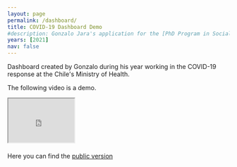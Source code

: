 ```yaml
---
layout: page
permalink: /dashboard/
title: COVID-19 Dashboard Demo
#description: Gonzalo Jara's application for the [PhD Program in Social & Engineering Systems](https://idss.mit.edu/academics/ses_doc/) at [IDSS](https://idss.mit.edu)
years: [2021]
nav: false
---
```

Dashboard created by Gonzalo during his year working in the COVID-19 response at the Chile's Ministry of Health.

The following video is a demo.

<div class="embed-responsive embed-responsive-16by9" style="margin-bottom: 20px;">
   <iframe class="embed-responsive-item"  
   src="https://www.youtube.com/embed/HT3J3kyEBTQ" width=150px 
   height=100px allowfullscreen>
</iframe>
</div> 

 
 

Here you can find the [public version](https://public.tableau.com/app/profile/jos.tom.s.marquinez7132/viz/DashboardCOVIDEPI/EPI)